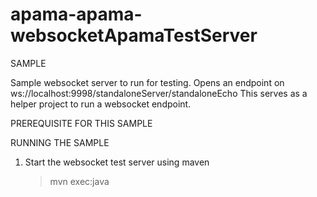 # apama-apama-websocketApamaTestServer

SAMPLE

   Sample websocket server to run for testing. Opens an endpoint on ws://localhost:9998/standaloneServer/standaloneEcho
   This serves as a helper project to run a websocket endpoint.

PREREQUISITE FOR THIS SAMPLE



RUNNING THE SAMPLE

   1. Start the websocket test server using maven


      > mvn exec:java
